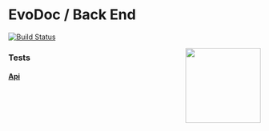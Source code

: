 # EvoDoc / Back End
[![Build Status](https://travis-ci.org/evo-doc/back-end.svg?branch=master)](https://travis-ci.org/evo-doc/back-end)

<img align="right" width="150px" src="https://cdn0.iconfinder.com/data/icons/kameleon-free-pack-rounded/110/Database-Cloud-512.png">

### Tests
#### [Api](https://evodoc.docs.apiary.io/)

